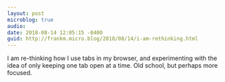 ```yaml
---
layout: post
microblog: true
audio: 
date: 2018-08-14 12:05:15 -0400
guid: http://frankm.micro.blog/2018/08/14/i-am-rethinking.html
---
```

I am re-thinking how I use tabs in my browser, and experimenting with the idea of only keeping one tab open at a time. Old school, but perhaps more focused.
